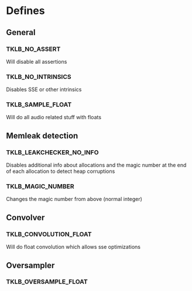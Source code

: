 # Defines

## General

### TKLB_NO_ASSERT
Will disable all assertions

### TKLB_NO_INTRINSICS
Disables SSE or other intrinsics

### TKLB_SAMPLE_FLOAT
Will do all audio related stuff with floats

## Memleak detection
### TKLB_LEAKCHECKER_NO_INFO
Disables additional info about allocations and the magic number at the end of each allocation to detect heap corruptions

### TKLB_MAGIC_NUMBER
Changes the magic number from above (normal integer)

## Convolver

### TKLB_CONVOLUTION_FLOAT
Will do float convolution which allows sse optimizations

## Oversampler

### TKLB_OVERSAMPLE_FLOAT
